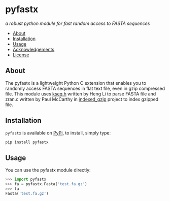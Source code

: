 # pyfastx

*a robust python module for fast random access to FASTA sequences*

* [About](#about)
* [Installation](#installation)
* [Usage](#usage)
* [Acknowledgements](#acknowledgements)
* [License](#license)



## About

The pyfastx is a lightweight Python C extension that enables you to randomly access FASTA sequences  in flat text file, even in gzip compressed file. This module uses [kseq.h](http://lh3lh3.users.sourceforge.net/kseq.shtml) written by Heng Li to parse FASTA file and zran.c written by Paul McCarthy in [indexed_gzip](https://github.com/pauldmccarthy/indexed_gzip) project to index gzipped file.



## Installation

`pyfastx`  is available on [PyPi](https://pypi.org), to install, simply type:

```sh
pip install pyfastx
```



## Usage

You can use the pyfastx module directly:

```python
>>> import pyfastx
>>> fa = pyfastx.Fasta('test.fa.gz')
>>> fa
Fasta('test.fa.gz')
```

